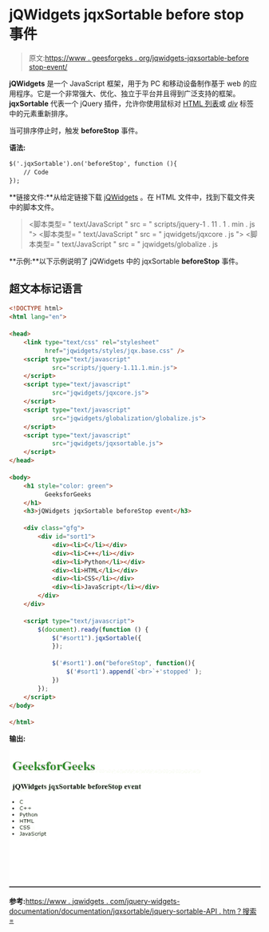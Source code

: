 # jQWidgets jqxSortable before stop 事件

> 原文:[https://www . geesforgeks . org/jqwidgets-jqxsortable-before stop-event/](https://www.geeksforgeeks.org/jqwidgets-jqxsortable-beforestop-event/)

**jQWidgets** 是一个 JavaScript 框架，用于为 PC 和移动设备制作基于 web 的应用程序。它是一个非常强大、优化、独立于平台并且得到广泛支持的框架。 **jqxSortable** 代表一个 jQuery 插件，允许你使用鼠标对 [HTML 列表](https://www.geeksforgeeks.org/html-lists/)或 [*div*](https://www.geeksforgeeks.org/div-tag-html/) 标签中的元素重新排序。

当可排序停止时，触发 **beforeStop** 事件。

**语法:**

```html
$('.jqxSortable').on('beforeStop', function (){
    // Code
});  
```

**链接文件:**从给定链接下载 [jQWidgets](https://www.jqwidgets.com/download/) 。在 HTML 文件中，找到下载文件夹中的脚本文件。

> <link type="”text/css”" rel="”Stylesheet”" href="”jqwidgets/styles/jqx.base.css”">
> <脚本类型= " text/JavaScript " src = " scripts/jquery-1 . 11 . 1 . min . js "></脚本类型>
> <脚本类型= " text/JavaScript " src = " jqwidgets/jqxcore . js "></脚本类型>
> <脚本类型= " text/JavaScript " src = " jqwidgets/globalize . js

**示例:**以下示例说明了 jQWidgets 中的 jqxSortable **beforeStop** 事件。

## 超文本标记语言

```html
<!DOCTYPE html>
<html lang="en">

<head>
    <link type="text/css" rel="stylesheet"
          href="jqwidgets/styles/jqx.base.css" />
    <script type="text/javascript"
            src="scripts/jquery-1.11.1.min.js">
    </script>
    <script type="text/javascript"
            src="jqwidgets/jqxcore.js">
    </script>
    <script type="text/javascript"
            src="jqwidgets/globalization/globalize.js">
    </script>
    <script type="text/javascript"
            src="jqwidgets/jqxsortable.js">
    </script>
</head>

<body>
    <h1 style="color: green">
          GeeksforGeeks
    </h1>
    <h3>jQWidgets jqxSortable beforeStop event</h3>

    <div class="gfg">
        <div id="sort1">
            <div><li>C</li></div>
            <div><li>C++</li></div>
            <div><li>Python</li></div>
            <div><li>HTML</li></div>
            <div><li>CSS</li></div>
            <div><li>JavaScript</li></div>
        </div>
    </div>

    <script type="text/javascript">
        $(document).ready(function () {
            $("#sort1").jqxSortable({
            });

            $('#sort1').on("beforeStop", function(){
                $('#sort1').append(`<br>`+'stopped' );
            })
        });
    </script>
</body>

</html>
```

**输出:**

![](img/098eb427693065ff75aa15329559caf7.png)

**参考:**[https://www . jqwidgets . com/jquery-widgets-documentation/documentation/jqxsortable/jquery-sortable-API . htm？搜索=](https://www.jqwidgets.com/jquery-widgets-documentation/documentation/jqxsortable/jquery-sortable-api.htm?search=)
